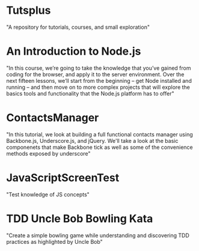 Tutsplus
========
"A repository for tutorials, courses, and small exploration"

An Introduction to Node.js
========
"In this course, we’re going to take the knowledge that you’ve gained from coding for the browser, and apply it to the server environment. Over the next fifteen lessons, we’ll start from the beginning – get Node installed and running – and then move on to more complex projects that will explore the basics tools and functionality that the Node.js platform has to offer"

ContactsManager
========
"In this tutorial, we look at building a full functional contacts manager using Backbone.js, Underscore.js, and jQuery. We'll take a look at the basic componenets that make Backbone tick as well as some of the convenience methods exposed by underscore"

JavaScriptScreenTest
========
"Test knowledge of JS concepts"

TDD Uncle Bob Bowling Kata
========
"Create a simple bowling game while understanding and discovering TDD practices as highlighted by Uncle Bob"
